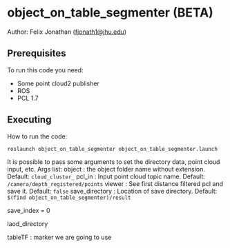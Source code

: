 # object_on_table_segmenter (BETA)

Author: Felix Jonathan (fjonath1@jhu.edu)

## Prerequisites

To run this code you need:
  - Some point cloud2 publisher
  - ROS
  - PCL 1.7

## Executing

How to run the code:

```
roslaunch object_on_table_segmenter object_on_table_segmenter.launch
```

It is possible to pass some arguments to set the directory data, point cloud input, etc.
Args list:
object		:	the object folder name without extension. Default: ```cloud_cluster_```
pcl_in		:	Input point cloud topic name. Default: ```/camera/depth_registered/points```
viewer	    	:	See first distance filtered pcl and save it. Default: ```false```
save_directory	:	Location of save directory. Default: ```$(find object_on_table_segmenter)/result```

save_index = 0

laod_directory

tableTF    : marker we are going to use


